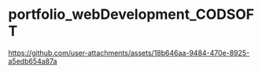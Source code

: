 # portfolio_webDevelopment_CODSOFT



https://github.com/user-attachments/assets/18b646aa-9484-470e-8925-a5edb654a87a

